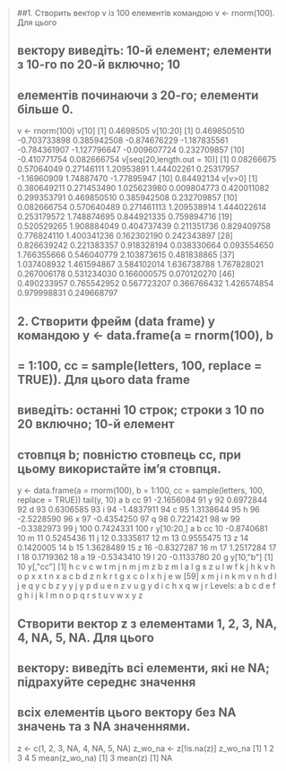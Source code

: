 > ##1. Створить вектор v із 100 елементів командою v <- rnorm(100). Для цього
> ## вектору виведіть: 10-й елемент; елементи з 10-го по 20-й включно; 10
> ## елементів починаючи з 20-го; елементи більше 0.
> 
> v <- rnorm(100)
> v[10]
[1] 0.4698505
> v[10:20]
 [1]  0.469850510 -0.703733898  0.385942508 -0.874676229 -1.187835561 -0.784361907 -1.127796647 -0.009607724  0.232709857
[10] -0.410771754  0.082666754
> v[seq(20,length.out = 10)]
 [1]  0.08266675  0.57064049  0.27146111  1.20953891  1.44402261  0.25317957 -1.16960909  1.74887470 -1.77895947
[10]  0.84492134
> v[v>0]
 [1] 0.380649211 0.271453490 1.025623980 0.009804773 0.420011082 0.299353791 0.469850510 0.385942508 0.232709857
[10] 0.082666754 0.570640489 0.271461113 1.209538914 1.444022614 0.253179572 1.748874695 0.844921335 0.759894716
[19] 0.520529265 1.908884049 0.404737439 0.211351736 0.829409758 0.776824110 1.400341236 0.162302190 0.242343897
[28] 0.826639242 0.221383357 0.918328194 0.038330664 0.093554650 1.766355666 0.546040779 2.103873615 0.481838865
[37] 1.037408932 1.461594867 3.584102014 1.636738788 1.767828021 0.267006178 0.531234030 0.166000575 0.070120270
[46] 0.490233957 0.765542952 0.567723207 0.366766432 1.426574854 0.979998831 0.249668797
> 
> ## 2. Створити фрейм (data frame) y командою y <- data.frame(a = rnorm(100), b
> ## = 1:100, cc = sample(letters, 100, replace = TRUE)). Для цього data frame
> ## виведіть: останні 10 строк; строки з 10 по 20 включно; 10-й елемент
> ## стовпця b; повністю стовпець cc, при цьому використайте ім’я стовпця.
> 
> y <- data.frame(a = rnorm(100), b = 1:100, cc = sample(letters, 100, replace = TRUE))
> tail(y, 10)
             a   b cc
91  -2.1656084  91  y
92   0.6972844  92  d
93   0.6306585  93  i
94  -1.4837911  94  c
95   1.3138644  95  h
96  -2.5228590  96  x
97  -0.4354250  97  q
98   0.7221421  98  w
99  -0.3382973  99  j
100  0.7424331 100  r
> y[10:20,]
            a  b cc
10 -0.8740681 10  m
11  0.5245436 11  j
12  0.3335817 12  m
13  0.9555475 13  z
14  0.1420005 14  b
15  1.3628489 15  z
16 -0.8327287 16  m
17  1.2517284 17  l
18  0.1719362 18  a
19 -0.5343410 19  l
20 -0.1133780 20  g
> y[10,"b"]
[1] 10
> y[,"cc"]
  [1] h c v c w t m j n m j m z b z m l a l g s z u l w f k j h k v h o p x x t n x a c b d z n k r t g x c o l x h j e w
 [59] x m j i n k m v n h d l j e q y c b z y y j y p d u e n z v u g y d i c h x q w j r
Levels: a b c d e f g h i j k l m n o p q r s t u v w x y z
> 
> ## Створити вектор z з елементами 1, 2, 3, NA, 4, NA, 5, NA. Для цього
> ## вектору: виведіть всі елементи, які не NA; підрахуйте середнє значення
> ## всіх елементів цього вектору без NA значень та з NA значеннями.
> 
> z <- c(1, 2, 3, NA, 4, NA, 5, NA)
> z_wo_na <- z[!is.na(z)]
> z_wo_na
[1] 1 2 3 4 5
> mean(z_wo_na)
[1] 3
> mean(z)
[1] NA